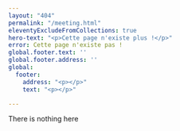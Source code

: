 ```yaml
---
layout: "404"
permalink: "/meeting.html"
eleventyExcludeFromCollections: true
hero-text: "<p>Cette page n'existe plus !</p>"
error: Cette page n'existe pas !
global.footer.text: ''
global.footer.address: ''
global:
  footer:
    address: "<p></p>"
    text: "<p></p>"

---
```

There is nothing here
